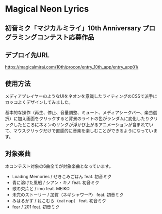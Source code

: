 # Magical Neon Lyrics
## 初音ミク「マジカルミライ」10th Anniversary プログラミングコンテスト応募作品

## デプロイ先URL
https://magicalmirai.com/10th/procon/entry_10th_app/entry_app01/

## 使用方法
メディアプレイヤーのようなUIをネオンを意識したライティングのCSSで派手にカッコよくデザインしてみました。

基本的な操作（再生、停止、音量調整、ミュート、メディアシークバー、楽曲選択）に加え画面をクリックすると背景のライトの色がランダムに変化したりクリックしたところにネオンのリングが浮かび上がるアニメーションが含まれていて、マウスクリックだけで直感的に音楽を楽しむことができるようになっています。


## 対象楽曲
本コンテスト対象の6曲全てが対象楽曲となっています。

- Loading Memories / せきこみごはん feat. 初音ミク
- 青に溶けた風船 / シアン・キノ feat. 初音ミク
- 歌の欠片と / imo feat. MEIKO
- 未完のストーリー / 加賀（ネギシャワーP） feat. 初音ミク
- みはるかす / ねこむら（cat nap） feat. 初音ミク
- fear / 201 feat. 初音ミク
